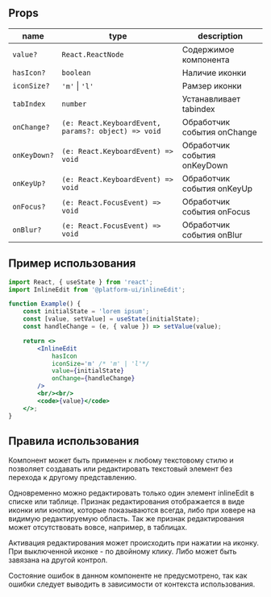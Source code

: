 ## Props
| name | type | description |
|---|---|---|
| `value?` | `React.ReactNode` | Содержимое компонента |
| `hasIcon?` | `boolean` | Наличие иконки |
| `iconSize?` | `'m'` &#124; `'l'` | Рамзер иконки |
| `tabIndex` | `number` | Устанавливает tabindex |
| `onChange?` | `(e: React.KeyboardEvent, params?: object) => void` | Обработчик события onChange |
| `onKeyDown?` | `(e: React.KeyboardEvent) => void` | Обработчик события onKeyDown |
| `onKeyUp?` | `(e: React.KeyboardEvent) => void` | Обработчик события onKeyUp |
| `onFocus?` | `(e: React.FocusEvent) => void` | Обработчик события onFocus |
| `onBlur?` | `(e: React.FocusEvent) => void` | Обработчик события onBlur |

## Пример использования
```jsx
import React, { useState } from 'react';
import InlineEdit from '@platform-ui/inlineEdit';

function Example() {
    const initialState = 'lorem ipsum';
    const [value, setValue] = useState(initialState);
    const handleChange = (e, { value }) => setValue(value);

    return <>
        <InlineEdit
            hasIcon
            iconSize='m' /* 'm' | 'l'*/
            value={initialState}
            onChange={handleChange}
        />
        <br/><br/>
        <code>{value}</code>
    </>;
}
```

## Правила использования
Компонент может быть применен к любому текстовому стилю и позволяет создавать или редактировать текстовый элемент без перехода к другому представлению.

Одновременно можно редактировать только один элемент inlineEdit в списке или таблице. Признак редактирования отображается в виде иконки или кнопки, которые показываются всегда, либо при ховере на видимую редактируемую область. Так же признак редактирования может отсутствовать вовсе, например, в таблицах.

Активация редактирования может происходить при нажатии на иконку. При выключенной иконке - по двойному клику. Либо может быть завязана на другой контрол.

Состояние ошибок в данном компоненте не предусмотрено, так как ошибки следует выводить в зависимости от контекста использования.
